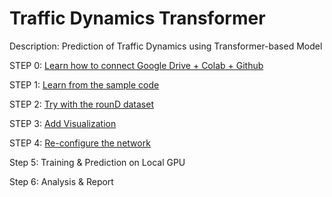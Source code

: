 # Traffic Dynamics Transformer
Description: Prediction of Traffic Dynamics using Transformer-based Model

STEP 0: [Learn how to connect Google Drive + Colab + Github](https://towardsdatascience.com/google-drive-google-colab-github-dont-just-read-do-it-5554d5824228)

STEP 1: [Learn from the sample code](https://github.com/enthusiasmai/traffic_dynamics_transformer/tree/sample)

STEP 2: [Try with the rounD dataset](https://github.com/enthusiasmai/traffic_dynamics_transformer/tree/andreas_round)

STEP 3: [Add Visualization](https://github.com/enthusiasmai/traffic_dynamics_transformer/tree/andreas_visualization)

STEP 4: [Re-configure the network](https://github.com/enthusiasmai/traffic_dynamics_transformer/tree/andreas_reconfig)

Step 5: Training & Prediction on Local GPU

Step 6: Analysis & Report
